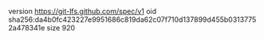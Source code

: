 version https://git-lfs.github.com/spec/v1
oid sha256:da4b0fc423227e9951686c819da62c07f710d137899d455b03137752a478341e
size 920
